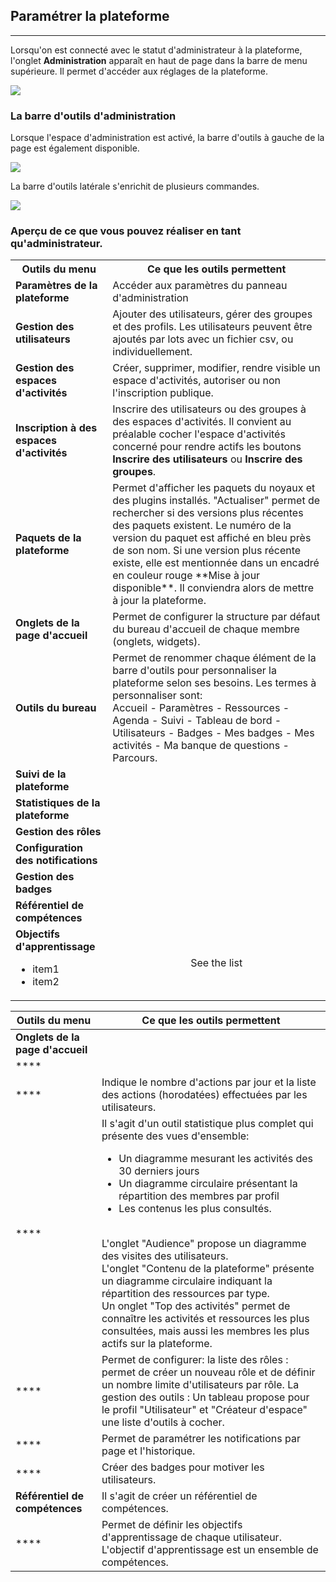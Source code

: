 
## Paramétrer la plateforme

---

Lorsqu'on est connecté avec le statut d'administrateur à la plateforme, l'onglet **Administration** apparaît en haut de page dans la barre de menu supérieure. Il permet d'accéder aux réglages de la plateforme.

![](images/menu_admin.png)
### La barre d'outils d'administration

Lorsque l'espace d'administration est activé, la barre d'outils à gauche de la page est également disponible.

![](images/barre_outils_g.png)

La barre d'outils latérale s'enrichit de plusieurs commandes.

![](images/barre_g_admin.png)

### Aperçu de ce que vous pouvez réaliser en tant qu'administrateur.

<table>
  <tbody>
    <tr>
      <th>Outils du menu</th>
      <th>Ce que les outils permettent</th>
    </tr>
    <tr>
      <td><b>Paramètres de la plateforme</b></td>
      <td>Accéder aux paramètres du panneau d'administration</td>
    </tr>
    <tr>
      <td><b>Gestion des utilisateurs</b></td>
      <td>Ajouter des utilisateurs, gérer des groupes et des profils. Les utilisateurs peuvent être ajoutés par lots avec un fichier csv, ou individuellement.</td>
    </tr>
    <tr>
      <td><b>Gestion des espaces d'activités</b></td>
      <td>Créer, supprimer, modifier, rendre visible un espace d'activités, autoriser ou non l'inscription publique.</td>
    </tr>
    <tr>
      <td><b>Inscription à des espaces d'activités</b></td>
      <td>Inscrire des utilisateurs ou des groupes à des espaces d'activités. Il convient au préalable cocher l'espace d'activités concerné pour rendre actifs les boutons <b>Inscrire des utilisateurs</b> ou <b>Inscrire des groupes</b>.</td>
    </tr>
    <tr>
      <td><b>Paquets de la plateforme</b></td>
      <td>Permet d'afficher les paquets du noyaux et des plugins installés. "Actualiser" permet de rechercher si des versions plus récentes des paquets existent. Le numéro de la version du paquet est affiché en bleu près de son nom. Si une version plus récente existe, elle est mentionnée dans un encadré en couleur rouge **Mise à jour disponible**. Il conviendra alors de mettre à jour la plateforme.</td>
    </tr>
   <tr>
      <td><b>Onglets de la page d'accueil</b></td>
      <td>Permet de configurer la structure par défaut du bureau d'accueil de chaque membre (onglets, widgets).</td>
    </tr>
    <tr>
      <td><b>Outils du bureau</b></td>
      <td>Permet de renommer chaque élément de la barre d'outils pour personnaliser la plateforme selon ses besoins. Les termes à personnaliser sont:<br /> Accueil - Paramètres - Ressources - Agenda - Suivi - Tableau de bord - Utilisateurs - Badges - Mes badges - Mes activités - Ma banque de questions - Parcours.</td>
    </tr>
    <tr>
      <td><b>Suivi de la plateforme</b></td>
      <td></td>
    </tr>
    <tr>
      <td><b>Statistiques de la plateforme</b></td>
      <td></td>
    </tr>
    <tr>
      <td><b>Gestion des rôles</b></td>
      <td></td>
    </tr>
    <tr>
      <td><b>Configuration des notifications</b></td>
      <td></td>
    </tr>
    <tr>
      <td><b>Gestion des badges</b></td>
      <td></td>
    </tr>
    <tr>
      <td><b>Référentiel de compétences</b></td>
      <td></td>
    </tr>
    <tr>
      <td><b>Objectifs d'apprentissage</b>
        <ul>
          <li>item1</li>
          <li>item2</li>
        </ul>
      </td>
      <td align="center">See the list</td>
    </tr>
  </tbody>
</table>

| Outils du menu | Ce que les outils permettent |
| -- | -- |
| **Onglets de la page d'accueil** |  |
| **** |  |
| **** | Indique le nombre d'actions par jour et la liste des actions (horodatées) effectuées par les utilisateurs. |
| **** | Il s'agit d'un outil statistique plus complet qui présente des vues d'ensemble:<ul><li>Un diagramme mesurant les activités des 30 derniers jours</li><li>Un diagramme circulaire présentant la répartition des membres par profil</li><li>Les contenus les plus consultés.</li></ul><br/>L'onglet "Audience" propose un diagramme des visites des utilisateurs.<br/>L'onglet "Contenu de la plateforme" présente un diagramme circulaire indiquant la répartition des ressources par type.<br/>Un onglet "Top des activités" permet de connaître les activités et ressources les plus consultées, mais aussi les membres les plus actifs sur la plateforme.|
| **** | Permet de configurer: la liste des rôles : permet de créer un nouveau rôle et de définir un nombre limite d'utilisateurs par rôle. La gestion des outils : Un tableau propose pour le profil "Utilisateur" et "Créateur d'espace" une liste d'outils à cocher. |
| **** | Permet de paramétrer les notifications par page et l'historique. |
| **** | Créer des badges pour motiver les utilisateurs. |
| **Référentiel de compétences** | Il s'agit de créer un référentiel de compétences. |
| **** | Permet de définir les objectifs d'apprentissage de chaque utilisateur. L'objectif d'apprentissage est un ensemble de compétences. |


 	

 	
 	
 	
 	

